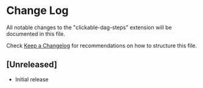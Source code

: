 # Change Log

All notable changes to the "clickable-dag-steps" extension will be documented in this file.

Check [Keep a Changelog](http://keepachangelog.com/) for recommendations on how to structure this file.

## [Unreleased]

- Initial release